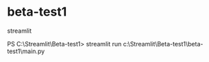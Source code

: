 # beta-test1
streamlit

PS C:\Streamlit\Beta-test1> streamlit run c:\Streamlit\Beta-test1\beta-test1\main.py